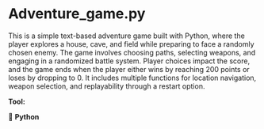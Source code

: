 # Adventure_game.py 

This is a simple text-based adventure game built with Python, where the player explores a house, cave, and field while preparing to face a randomly chosen enemy. The game involves choosing paths, selecting weapons, and engaging in a randomized battle system. Player choices impact the score, and the game ends when the player either wins by reaching 200 points or loses by dropping to 0. It includes multiple functions for location navigation, weapon selection, and replayability through a restart option.

**Tool:**

🔵 **Python**
